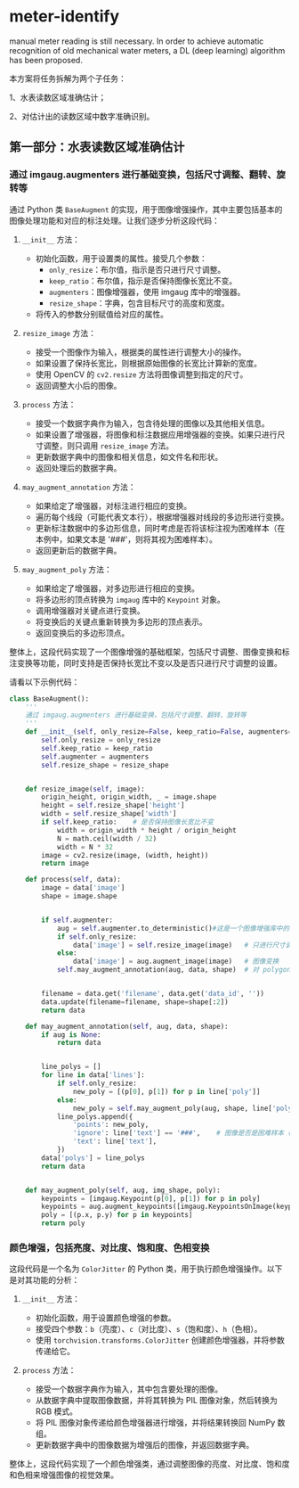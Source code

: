 # meter-identify
manual meter reading is still necessary. In order to achieve automatic recognition of old mechanical water meters, a DL (deep learning) algorithm has been proposed.

本方案将任务拆解为两个子任务：

1、水表读数区域准确估计；

2、对估计出的读数区域中数字准确识别。

## 第一部分：水表读数区域准确估计

### 通过 imgaug.augmenters 进行基础变换，包括尺寸调整、翻转、旋转等

通过 Python 类 `BaseAugment` 的实现，用于图像增强操作，其中主要包括基本的图像处理功能和对应的标注处理。让我们逐步分析这段代码：

1. `__init__` 方法：
   - 初始化函数，用于设置类的属性。接受几个参数：
     - `only_resize`：布尔值，指示是否只进行尺寸调整。
     - `keep_ratio`：布尔值，指示是否保持图像长宽比不变。
     - `augmenters`：图像增强器，使用 imgaug 库中的增强器。
     - `resize_shape`：字典，包含目标尺寸的高度和宽度。
   - 将传入的参数分别赋值给对应的属性。

2. `resize_image` 方法：
   - 接受一个图像作为输入，根据类的属性进行调整大小的操作。
   - 如果设置了保持长宽比，则根据原始图像的长宽比计算新的宽度。
   - 使用 OpenCV 的 `cv2.resize` 方法将图像调整到指定的尺寸。
   - 返回调整大小后的图像。

3. `process` 方法：
   - 接受一个数据字典作为输入，包含待处理的图像以及其他相关信息。
   - 如果设置了增强器，将图像和标注数据应用增强器的变换。如果只进行尺寸调整，则只调用 `resize_image` 方法。
   - 更新数据字典中的图像和相关信息，如文件名和形状。
   - 返回处理后的数据字典。

4. `may_augment_annotation` 方法：
   - 如果给定了增强器，对标注进行相应的变换。
   - 遍历每个线段（可能代表文本行），根据增强器对线段的多边形进行变换。
   - 更新标注数据中的多边形信息，同时考虑是否将该标注视为困难样本（在本例中，如果文本是 '###'，则将其视为困难样本）。
   - 返回更新后的数据字典。

5. `may_augment_poly` 方法：
   - 如果给定了增强器，对多边形进行相应的变换。
   - 将多边形的顶点转换为 `imgaug` 库中的 `Keypoint` 对象。
   - 调用增强器对关键点进行变换。
   - 将变换后的关键点重新转换为多边形的顶点表示。
   - 返回变换后的多边形顶点。

整体上，这段代码实现了一个图像增强的基础框架，包括尺寸调整、图像变换和标注变换等功能，同时支持是否保持长宽比不变以及是否只进行尺寸调整的设置。


请看以下示例代码：

```python
class BaseAugment():
    '''
    通过 imgaug.augmenters 进行基础变换，包括尺寸调整、翻转、旋转等
    '''
    def __init__(self, only_resize=False, keep_ratio=False, augmenters=None, resize_shape=None):
        self.only_resize = only_resize
        self.keep_ratio = keep_ratio
        self.augmenter = augmenters
        self.resize_shape = resize_shape


    def resize_image(self, image):
        origin_height, origin_width, _ = image.shape
        height = self.resize_shape['height']
        width = self.resize_shape['width']
        if self.keep_ratio:    # 是否保持图像长宽比不变
            width = origin_width * height / origin_height
            N = math.ceil(width / 32)
            width = N * 32
        image = cv2.resize(image, (width, height))
        return image

    def process(self, data):
        image = data['image']
        shape = image.shape


        if self.augmenter:
            aug = self.augmenter.to_deterministic()#这是一个图像增强库中的方法，用于将增强器设置为确定性模式，以便在数据增强过程中保持一致性
            if self.only_resize:
                data['image'] = self.resize_image(image)   # 只进行尺寸调整
            else:
                data['image'] = aug.augment_image(image)   # 图像变换
            self.may_augment_annotation(aug, data, shape)  # 对 polygon 标注进行对应的变换


        filename = data.get('filename', data.get('data_id', ''))
        data.update(filename=filename, shape=shape[:2])
        return data

    def may_augment_annotation(self, aug, data, shape):
        if aug is None:
            return data


        line_polys = []
        for line in data['lines']:
            if self.only_resize:
                new_poly = [(p[0], p[1]) for p in line['poly']]
            else:
                new_poly = self.may_augment_poly(aug, shape, line['poly'])
            line_polys.append({
                'points': new_poly,
                'ignore': line['text'] == '###',    # 图像是否是困难样本（模糊不可辨），本任务数据集中不存在困难样本
                'text': line['text'],
            })
        data['polys'] = line_polys
        return data


    def may_augment_poly(self, aug, img_shape, poly):
        keypoints = [imgaug.Keypoint(p[0], p[1]) for p in poly]
        keypoints = aug.augment_keypoints([imgaug.KeypointsOnImage(keypoints, shape=img_shape)])[0].keypoints
        poly = [(p.x, p.y) for p in keypoints]
        return poly
```

### 颜色增强，包括亮度、对比度、饱和度、色相变换

这段代码是一个名为 `ColorJitter` 的 Python 类，用于执行颜色增强操作。以下是对其功能的分析：

1. `__init__` 方法：
   - 初始化函数，用于设置颜色增强的参数。
   - 接受四个参数：`b`（亮度）、`c`（对比度）、`s`（饱和度）、`h`（色相）。
   - 使用 `torchvision.transforms.ColorJitter` 创建颜色增强器，并将参数传递给它。

2. `process` 方法：
   - 接受一个数据字典作为输入，其中包含要处理的图像。
   - 从数据字典中提取图像数据，并将其转换为 PIL 图像对象，然后转换为 RGB 模式。
   - 将 PIL 图像对象传递给颜色增强器进行增强，并将结果转换回 NumPy 数组。
   - 更新数据字典中的图像数据为增强后的图像，并返回数据字典。

整体上，这段代码实现了一个颜色增强类，通过调整图像的亮度、对比度、饱和度和色相来增强图像的视觉效果。










